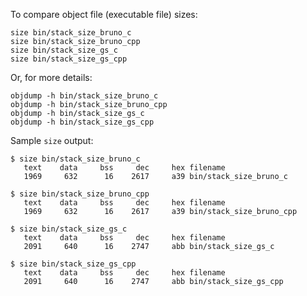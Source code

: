 
To compare object file (executable file) sizes:

    size bin/stack_size_bruno_c
    size bin/stack_size_bruno_cpp
    size bin/stack_size_gs_c
    size bin/stack_size_gs_cpp

Or, for more details:

    objdump -h bin/stack_size_bruno_c
    objdump -h bin/stack_size_bruno_cpp
    objdump -h bin/stack_size_gs_c
    objdump -h bin/stack_size_gs_cpp

Sample `size` output:

    $ size bin/stack_size_bruno_c
       text    data     bss     dec     hex filename
       1969     632      16    2617     a39 bin/stack_size_bruno_c

    $ size bin/stack_size_bruno_cpp
       text    data     bss     dec     hex filename
       1969     632      16    2617     a39 bin/stack_size_bruno_cpp

    $ size bin/stack_size_gs_c
       text    data     bss     dec     hex filename
       2091     640      16    2747     abb bin/stack_size_gs_c

    $ size bin/stack_size_gs_cpp
       text    data     bss     dec     hex filename
       2091     640      16    2747     abb bin/stack_size_gs_cpp


